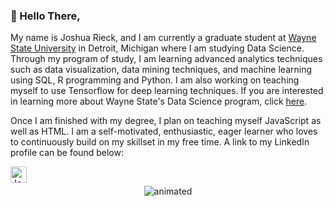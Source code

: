 ### 👋 Hello There,


My name is Joshua Rieck, and I am currently a graduate student at [Wayne State University](https://wayne.edu/) in Detroit, Michigan where I am studying Data Science. Through my program of study, I am learning advanced analytics techniques such as data visualization, data mining techniques, and machine learning using SQL, R programming and Python. I am also working on teaching myself to use Tensorflow for deep learning techniques. If you are interested in learning more about Wayne State's Data Science program, click [here](https://engineering.wayne.edu/data-science-program).

Once I am finished with my degree, I plan on teaching myself JavaScript as well as HTML. I am a self-motivated, enthusiastic, eager learner who loves to continuously build on my skillset in my free time. A link to my LinkedIn profile can be found below:

<a href="https://www.linkedin.com/in/joshuarieck6794/">
  <img align="left" alt="Josh's LinkedIN" width="26px" src="https://raw.githubusercontent.com/peterthehan/peterthehan/master/assets/linkedin.svg" />
</a>

<br />

<p align="center">
  <img src="https://github.com/jmrieck17/jmrieck17/blob/main/galaxyswirl.gif" alt="animated" />
</p>

<!---
jmrieck17/jmrieck17 is a ✨ special ✨ repository because its `README.md` (this file) appears on your GitHub profile.
You can click the Preview link to take a look at your changes.
--->
